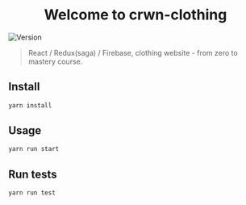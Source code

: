 <h1 align="center">Welcome to crwn-clothing</h1>
<p>
  <img alt="Version" src="https://img.shields.io/badge/version-0.1.0-blue.svg?cacheSeconds=2592000" />
</p>

> React / Redux(saga) / Firebase, clothing website - from zero to mastery course.

## Install

```sh
yarn install
```

## Usage

```sh
yarn run start
```

## Run tests

```sh
yarn run test
```
